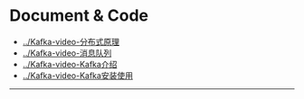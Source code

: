 
# Document & Code

- [../Kafka-video-分布式原理](https://github.com/zozospider/note/blob/master/stream/Kafka/Kafka-video-分布式原理.md)
- [../Kafka-video-消息队列](https://github.com/zozospider/note/blob/master/stream/Kafka/Kafka-video-消息队列.md)
- [../Kafka-video-Kafka介绍](https://github.com/zozospider/note/blob/master/stream/Kafka/Kafka-video-Kafka介绍.md)
- [../Kafka-video-Kafka安装使用](https://github.com/zozospider/note/blob/master/stream/Kafka/Kafka-video-Kafka安装使用.md)

---

